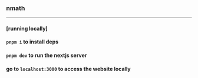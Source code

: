 ### nmath

---

#### **[running locally]**

#### `pnpm i` to install deps

#### `pnpm dev` to run the nextjs server

#### go to `localhost:3000` to access the website locally
